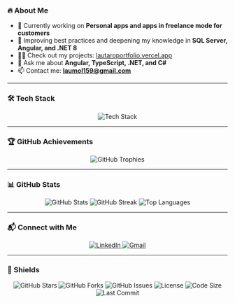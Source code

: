 
### 🔥 About Me  
- 🚀 Currently working on **Personal apps and apps in freelance mode for customers**  
- 📖 Improving best practices and deepening my knowledge in **SQL Server, Angular, and .NET 8**  
- 👨‍💻 Check out my projects: [lautaroportfolio.vercel.app](https://lautaroportfolio.vercel.app/)  
- 💬 Ask me about **Angular, TypeScript, .NET, and C#**  
- 📫 Contact me: **laumol159@gmail.com**  

---

### 🛠️ Tech Stack  
<p align="center">
  <img src="https://skillicons.dev/icons?i=angular,dotnet,typescript,js,html,css,tailwind,bootstrap,git,github,vscode,visualstudio" alt="Tech Stack" />
</p>

---

### 🏆 GitHub Achievements  
<p align="center">
  <img src="https://github-profile-trophy.vercel.app/?username=lautaromol&theme=onedark&no-frame=true&row=1&column=7" alt="GitHub Trophies" />
</p>

---

### 📊 GitHub Stats  
<p align="center">
  <img src="https://github-readme-stats.vercel.app/api?username=lautaromol&show_icons=true&theme=dark&hide_border=true" alt="GitHub Stats" />
  <img src="https://github-readme-streak-stats.herokuapp.com/?user=lautaromol&theme=dark&hide_border=true" alt="GitHub Streak" />
  <img src="https://github-readme-stats.vercel.app/api/top-langs/?username=lautaromol&layout=compact&theme=dark&hide_border=true" alt="Top Languages" />
</p>

---

### 📬 Connect with Me  
<p align="center">
  <a href="https://www.linkedin.com/in/lautaro-maximiliano-castellanos-molina/" target="_blank">
    <img src="https://img.shields.io/badge/LinkedIn-0A66C2?style=for-the-badge&logo=linkedin&logoColor=white" alt="LinkedIn" />
  </a>
  <a href="mailto:laumol159@gmail.com">
    <img src="https://img.shields.io/badge/Gmail-D14836?style=for-the-badge&logo=gmail&logoColor=white" alt="Gmail" />
  </a>
</p>

---

### 🚀 Shields  
<p align="center">
  <img src="https://img.shields.io/github/stars/LautaroMol/LautaroMol?style=for-the-badge" alt="GitHub Stars" />
  <img src="https://img.shields.io/github/forks/LautaroMol/LautaroMol?style=for-the-badge" alt="GitHub Forks" />
  <img src="https://img.shields.io/github/issues/LautaroMol/LautaroMol?style=for-the-badge" alt="GitHub Issues" />
  <img src="https://img.shields.io/github/license/LautaroMol/LautaroMol?style=for-the-badge" alt="License" />
  <img src="https://img.shields.io/github/languages/code-size/LautaroMol/LautaroMol?style=for-the-badge" alt="Code Size" />
  <img src="https://img.shields.io/github/last-commit/LautaroMol/LautaroMol?style=for-the-badge" alt="Last Commit" />
</p>

